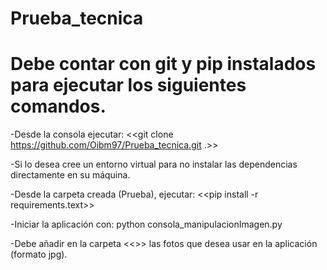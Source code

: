 # Prueba_tecnica
# Debe contar con git y pip instalados para ejecutar los siguientes comandos.

-Desde la consola ejecutar:
<<git clone https://github.com/Oibm97/Prueba_tecnica.git .>>

-Si lo desea cree un entorno virtual para no instalar las dependencias directamente en su máquina. 

-Desde la carpeta creada (Prueba), ejecutar:
<<pip install -r requirements.text>>

-Iniciar la aplicación con:
python consola_manipulacionImagen.py
  
-Debe añadir en la carpeta <<<Imagenes>>> las fotos que desea usar en la aplicación (formato jpg).   
  
  
  
